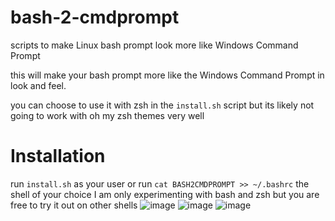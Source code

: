 # bash-2-cmdprompt
scripts to make Linux bash prompt look more like Windows Command Prompt 

this will make your bash prompt more like the Windows Command Prompt in look and feel.

you can choose to use it with zsh in the `install.sh` script but its likely not going to work with oh my zsh themes very well

# Installation
run `install.sh` as your user or run `cat BASH2CMDPROMPT >> ~/.bashrc` the shell of your choice
I am only experimenting with bash and zsh but you are free to try it out on other shells
![image](https://github.com/OzzyHelix/bash-2-cmdprompt/assets/29835364/242181a7-86cb-470a-b221-aa28a43f98c7)
![image](https://github.com/OzzyHelix/bash-2-cmdprompt/assets/29835364/50ac5a7c-546b-4f46-98bd-452b656dd2d0)
![image](https://github.com/OzzyHelix/bash-2-cmdprompt/assets/29835364/53848e40-ac6b-42ae-bc03-aadf3eea8051)
